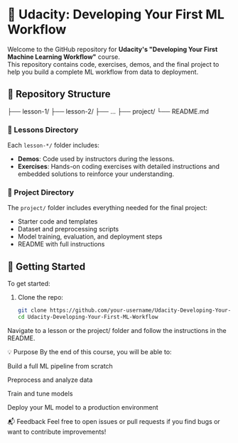 # 🚀 Udacity: Developing Your First ML Workflow

Welcome to the GitHub repository for **Udacity's "Developing Your First Machine Learning Workflow"** course.  
This repository contains code, exercises, demos, and the final project to help you build a complete ML workflow from data to deployment.

## 📁 Repository Structure

├── lesson-1/
├── lesson-2/
├── ...
├── project/
└── README.md

### 🔹 Lessons Directory

Each `lesson-*/` folder includes:
- **Demos**: Code used by instructors during the lessons.
- **Exercises**: Hands-on coding exercises with detailed instructions and embedded solutions to reinforce your understanding.

### 🔹 Project Directory

The `project/` folder includes everything needed for the final project:
- Starter code and templates
- Dataset and preprocessing scripts
- Model training, evaluation, and deployment steps
- README with full instructions

## 📌 Getting Started

To get started:
1. Clone the repo:
   ```bash
   git clone https://github.com/your-username/Udacity-Developing-Your-First-ML-Workflow.git
   cd Udacity-Developing-Your-First-ML-Workflow
Navigate to a lesson or the project/ folder and follow the instructions in the README.

💡 Purpose
By the end of this course, you will be able to:

Build a full ML pipeline from scratch

Preprocess and analyze data

Train and tune models

Deploy your ML model to a production environment

📬 Feedback
Feel free to open issues or pull requests if you find bugs or want to contribute improvements!

